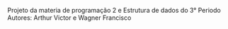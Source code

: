 Projeto da materia de programação 2 e Estrutura de dados do 3° Periodo
Autores: Arthur Victor e Wagner Francisco

